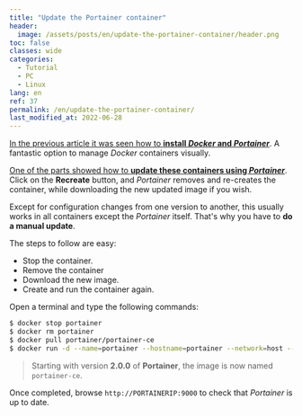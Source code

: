 ```yaml
---
title: "Update the Portainer container"
header:
  image: /assets/posts/en/update-the-portainer-container/header.png
toc: false
classes: wide
categories:
  - Tutorial
  - PC
  - Linux
lang: en
ref: 37
permalink: /en/update-the-portainer-container/
last_modified_at: 2022-06-28
---
```


[In the previous article it was seen how to **install *Docker* and *Portainer***](https://www.danielmartingonzalez.com/en/docker-and-portainer-in-debian). A fantastic option to manage *Docker* containers visually.

[One of the parts showed how to **update these containers using *Portainer***](https://www.danielmartingonzalez.com/en/docker-and-portainer-in-debian/#bonus-2-keep-your-containers-up-to-date). Click on the **Recreate** button, and *Portainer* removes and re-creates the container, while downloading the new updated image if you wish.

Except for configuration changes from one version to another, this usually works in all containers except the *Portainer* itself. That's why you have to **do a manual update**.

The steps to follow are easy:

- Stop the container.
- Remove the container
- Download the new image.
- Create and run the container again.

Open a terminal and type the following commands:

```bash
$ docker stop portainer
$ docker rm portainer
$ docker pull portainer/portainer-ce
$ docker run -d --name=portainer --hostname=portainer --network=host --restart=always -v /var/run/docker.sock:/var/run/docker.sock -v portainer_data:/data -e TZ='Europe/Madrid' portainer/portainer-ce
```

> Starting with version **2.0.0** of **Portainer**, the image is now named `portainer-ce`.

Once completed, browse `http://PORTAINERIP:9000` to check that *Portainer* is up to date.
